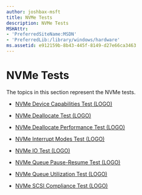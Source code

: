 ```yaml
---
author: joshbax-msft
title: NVMe Tests
description: NVMe Tests
MSHAttr:
- 'PreferredSiteName:MSDN'
- 'PreferredLib:/library/windows/hardware'
ms.assetid: e912159b-8b43-445f-8149-d27e66ca3463
---
```


# NVMe Tests


The topics in this section represent the NVMe tests.

-   [NVMe Device Capabilities Test (LOGO)](nvme-device-capabilities-test--logo--0460eb9e-280c-4f2c-aa81-9f9b2977cf0f.md)

-   [NVMe Deallocate Test (LOGO)](nvme-deallocate-test--logo--b840451f-39f8-4a4a-9aad-a3689e70f5e3.md)

-   [NVMe Deallocate Performance Test (LOGO)](nvme-deallocate-performance-test--logo--e3d5d17a-a0af-4ef2-9d8f-7c30ecea6e1a.md)

-   [NVMe Interrupt Modes Test (LOGO)](nvme-interrupt-modes-test--logo--681ab7d0-a5ab-40d0-a67b-aea53b26795c.md)

-   [NVMe IO Test (LOGO)](nvme-io-test--logo--90f535f2-9cfe-49ee-9e4a-852ae6770b9a.md)

-   [NVMe Queue Pause-Resume Test (LOGO)](nvme-queue-pause-resume-test--logo--7451fbf3-6528-48eb-ade5-9e4b473505aa.md)

-   [NVMe Queue Utilization Test (LOGO)](nvme-queue-utilization-test--logo--7117cbfe-37ab-4c47-821e-d7ca36295b19.md)

-   [NVMe SCSI Compliance Test (LOGO)](nvme-scsi-compliance-test--logo--1f98eed5-478b-42bc-8c17-ee49a2c63202.md)

 

 






